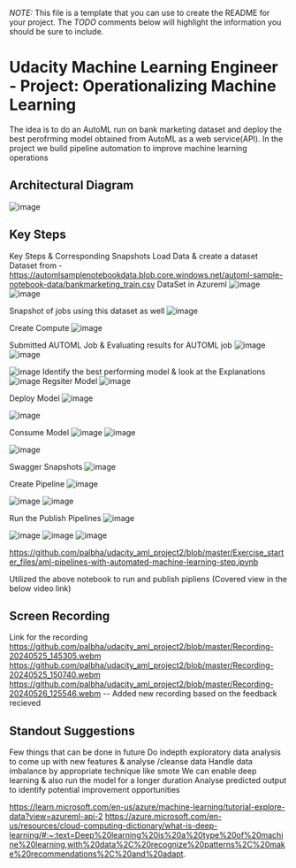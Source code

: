 *NOTE:* This file is a template that you can use to create the README for your project. The *TODO* comments below will highlight the information you should be sure to include.


# Udacity Machine Learning Engineer - Project: Operationalizing Machine Learning
The idea is to do an AutoML run on  bank marketing dataset and deploy the best perofrming model obtained from AutoML as a web service(API). In the project we build pipeline automation to improve machine learning operations


## Architectural Diagram
![image](https://github.com/palbha/udacity_aml_project2/assets/20269788/484beaae-9056-4d56-9ada-0fbfaf851e68)


## Key Steps
Key Steps & Corresponding Snapshots
Load Data & create a dataset
Dataset from - https://automlsamplenotebookdata.blob.core.windows.net/automl-sample-notebook-data/bankmarketing_train.csv
DataSet in Azureml
![image](https://github.com/palbha/udacity_aml_project2/assets/20269788/37b5eb0a-b735-4002-9e56-ba5f3ef9e4b2)
![image](https://github.com/palbha/udacity_aml_project2/assets/20269788/422b4ac7-4e79-441c-b9c1-874d5835dfa7)


Snapshot of jobs using this dataset as well
![image](https://github.com/palbha/udacity_aml_project2/assets/20269788/41060b5f-f94c-46db-8f3e-224a70cddf40)

Create Compute
![image](https://github.com/palbha/udacity_aml_project2/assets/20269788/fa96923a-67a4-446c-83c2-cb81c8e7c028)

Submitted AUTOML Job & Evaluating results for AUTOML job
![image](https://github.com/palbha/udacity_aml_project2/assets/20269788/1cd63f02-4554-4f22-85db-87acf336b26f)
![image](https://github.com/palbha/udacity_aml_project2/assets/20269788/bfb475a6-7fed-41fd-aaa4-b8d8ebf559b5)



![image](https://github.com/palbha/udacity_aml_project2/assets/20269788/9827dcd0-eb03-4a68-b550-ec98dd67d794)
Identify the best performing model & look at the Explanations
![image](https://github.com/palbha/udacity_aml_project2/assets/20269788/32254603-ce41-4ce8-900d-64aebb0642d5)
Regsiter Model
![image](https://github.com/palbha/udacity_aml_project2/assets/20269788/e72bf14d-2701-42a6-8c73-158b3b6fd6ff)

Deploy Model
![image](https://github.com/palbha/udacity_aml_project2/assets/20269788/4f675c7f-f049-4f90-ae93-d7fc87cc7fd1)

![image](https://github.com/palbha/udacity_aml_project2/assets/20269788/fc63369d-4c89-44d1-875e-f3f56fd44bf7)


Consume Model
![image](https://github.com/palbha/udacity_aml_project2/assets/20269788/5e2de77f-2690-456f-a6f6-c11b380d52a9)
![image](https://github.com/palbha/udacity_aml_project2/assets/20269788/1033d45d-3139-4bc6-82c8-9b6a2b8549f5)

![image](https://github.com/palbha/udacity_aml_project2/assets/20269788/e0d5c775-1320-417e-9685-ff625f0ba670)

Swagger Snapshots
![image](https://github.com/palbha/udacity_aml_project2/assets/20269788/216747e5-9bab-4e65-874f-5db53fba1096)


Create Pipeline
![image](https://github.com/palbha/udacity_aml_project2/assets/20269788/f29cef23-3227-449d-a97a-a7737cde45cd)

![image](https://github.com/palbha/udacity_aml_project2/assets/20269788/b3da93f5-fa09-40e6-be92-bb542622fadc)
![image](https://github.com/palbha/udacity_aml_project2/assets/20269788/6329e901-207f-47ce-8800-09115493f58c)

Run the Publish Pipelines 
![image](https://github.com/palbha/udacity_aml_project2/assets/20269788/4b3a313c-50b5-4163-b95d-9cf5c9f89b55)

![image](https://github.com/palbha/udacity_aml_project2/assets/20269788/d1d29d75-990f-4c4a-99be-17b14d066fd3)
![image](https://github.com/palbha/udacity_aml_project2/assets/20269788/7a5bcce5-89cd-43df-8720-916d56fd2486)
![image](https://github.com/palbha/udacity_aml_project2/assets/20269788/3cb45bf1-f88c-4f6d-973e-1e097c3cb6b2)

https://github.com/palbha/udacity_aml_project2/blob/master/Exercise_starter_files/aml-pipelines-with-automated-machine-learning-step.ipynb

Utilized the above notebook to run and publish pipliens (Covered view in the below video link)
## Screen Recording
Link for the recording
https://github.com/palbha/udacity_aml_project2/blob/master/Recording-20240525_145305.webm
https://github.com/palbha/udacity_aml_project2/blob/master/Recording-20240525_150740.webm
https://github.com/palbha/udacity_aml_project2/blob/master/Recording-20240526_125546.webm -- Added new recording based on the feedback recieved

## Standout Suggestions
Few things that can be done in future
Do indepth exploratory data analysis to come up with new features & analyse /cleanse data
Handle data imbalance by appropriate technique like smote
We can enable deep learning & also run the model for a longer duration
Analyse predicted output to identify potential improvement opportunities

https://learn.microsoft.com/en-us/azure/machine-learning/tutorial-explore-data?view=azureml-api-2
https://azure.microsoft.com/en-us/resources/cloud-computing-dictionary/what-is-deep-learning/#:~:text=Deep%20learning%20is%20a%20type%20of%20machine%20learning,with%20data%2C%20recognize%20patterns%2C%20make%20recommendations%2C%20and%20adapt.
